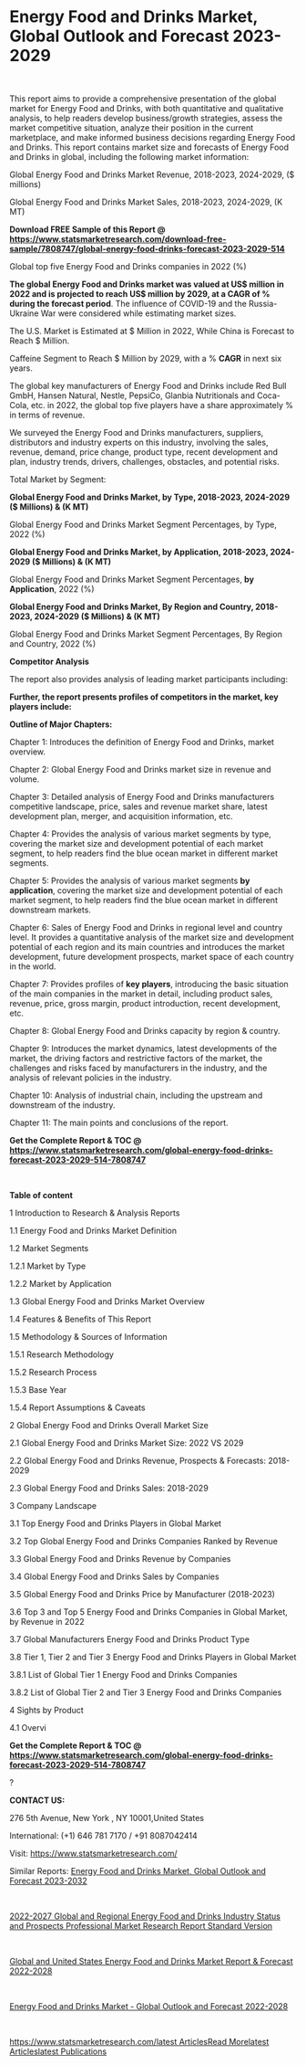 <h1>Energy Food and Drinks Market, Global Outlook and Forecast 2023-2029</h1><br/><p>This report aims to provide a comprehensive presentation of the global market for Energy Food and Drinks, with both quantitative and qualitative analysis, to help readers develop business/growth strategies, assess the market competitive situation, analyze their position in the current marketplace, and make informed business decisions regarding Energy Food and Drinks. This report contains market size and forecasts of Energy Food and Drinks in global, including the following market information:</p>
 
 
 
 <p>Global Energy Food and Drinks Market Revenue, 2018-2023, 2024-2029, ($ millions)</p>
 
 
 
 <p>Global Energy Food and Drinks Market Sales, 2018-2023, 2024-2029, (K MT)</p>
 
 
 
 <p><strong>Download FREE Sample of this Report @ <a href="https://www.statsmarketresearch.com/download-free-sample/7808747/global-energy-food-drinks-forecast-2023-2029-514">https://www.statsmarketresearch.com/download-free-sample/7808747/global-energy-food-drinks-forecast-2023-2029-514</a></strong></p>
 
 
 
 <p>Global top five Energy Food and Drinks companies in 2022 (%)</p>
 
 
 
 <p><strong>The global Energy Food and Drinks market was valued at US$ million in 2022 and is projected to reach US$ million by 2029, at a <strong>CAGR</strong> of % during the forecast period</strong>. The influence of COVID-19 and the Russia-Ukraine War were considered while estimating market sizes.</p>
 
 
 
 <p>The U.S. Market is Estimated at $ Million in 2022, While China is Forecast to Reach $ Million.</p>
 
 
 
 <p>Caffeine Segment to Reach $ Million by 2029, with a % <strong>CAGR</strong> in next six years.</p>
 
 
 
 <p>The global key manufacturers of Energy Food and Drinks include Red Bull GmbH, Hansen Natural, Nestle, PepsiCo, Glanbia Nutritionals and Coca-Cola, etc. in 2022, the global top five players have a share approximately % in terms of revenue.</p>
 
 
 
 <p>We surveyed the Energy Food and Drinks manufacturers, suppliers, distributors and industry experts on this industry, involving the sales, revenue, demand, price change, product type, recent development and plan, industry trends, drivers, challenges, obstacles, and potential risks.</p>
 
 
 
 <p>Total Market by Segment:</p>
 
 
 
 <p><strong>Global Energy Food and Drinks Market, by Type, 2018-2023, 2024-2029 ($ Millions) & (K MT)</strong></p>
 
 
 
 <p>Global Energy Food and Drinks Market Segment Percentages, by Type, 2022 (%)</p>
 
 
 
 <p><strong>Global Energy Food and Drinks Market, <strong>by Application</strong>, 2018-2023, 2024-2029 ($ Millions) & (K MT)</strong></p>
 
 
 
 <p>Global Energy Food and Drinks Market Segment Percentages, <strong>by Application</strong>, 2022 (%)</p>
 
 
 
 <p><strong>Global Energy Food and Drinks Market, By Region and Country, 2018-2023, 2024-2029 ($ Millions) & (K MT)</strong></p>
 
 
 
 <p>Global Energy Food and Drinks Market Segment Percentages, By Region and Country, 2022 (%)</p>
 
 
 
 <p><strong>Competitor Analysis</strong></p>
 
 
 
 <p>The report also provides analysis of leading market participants including:</p>
 
 
 
 <p><strong>Further, the report presents profiles of competitors in the market, <strong>key players</strong> include:</strong></p>
 
 
 
 <p><strong>Outline of Major Chapters:</strong></p>
 
 
 
 <p>Chapter 1: Introduces the definition of Energy Food and Drinks, market overview.</p>
 
 
 
 <p>Chapter 2: Global Energy Food and Drinks market size in revenue and volume.</p>
 
 
 
 <p>Chapter 3: Detailed analysis of Energy Food and Drinks manufacturers competitive landscape, price, sales and revenue market share, latest development plan, merger, and acquisition information, etc.</p>
 
 
 
 <p>Chapter 4: Provides the analysis of various market segments by type, covering the market size and development potential of each market segment, to help readers find the blue ocean market in different market segments.</p>
 
 
 
 <p>Chapter 5: Provides the analysis of various market segments <strong>by application</strong>, covering the market size and development potential of each market segment, to help readers find the blue ocean market in different downstream markets.</p>
 
 
 
 <p>Chapter 6: Sales of Energy Food and Drinks in regional level and country level. It provides a quantitative analysis of the market size and development potential of each region and its main countries and introduces the market development, future development prospects, market space of each country in the world.</p>
 
 
 
 <p>Chapter 7: Provides profiles of <strong>key players</strong>, introducing the basic situation of the main companies in the market in detail, including product sales, revenue, price, gross margin, product introduction, recent development, etc.</p>
 
 
 
 <p>Chapter 8: Global Energy Food and Drinks capacity by region & country.</p>
 
 
 
 <p>Chapter 9: Introduces the market dynamics, latest developments of the market, the driving factors and restrictive factors of the market, the challenges and risks faced by manufacturers in the industry, and the analysis of relevant policies in the industry.</p>
 
 
 
 <p>Chapter 10: Analysis of industrial chain, including the upstream and downstream of the industry.</p>
 
 
 
 <p>Chapter 11: The main points and conclusions of the report.</p>
 
 
 
 <div><b>Get the Complete Report & TOC @ <a href="https://www.statsmarketresearch.com/global-energy-food-drinks-forecast-2023-2029-514-7808747">https://www.statsmarketresearch.com/global-energy-food-drinks-forecast-2023-2029-514-7808747</a></b></div>
 
 
 
 <p><br />
 
 <b>Table of content</b></p>
 
 
 
 <p>1 Introduction to Research & Analysis Reports<br />
 
 1.1 Energy Food and Drinks Market Definition<br />
 
 1.2 Market Segments<br />
 
 1.2.1 Market by Type<br />
 
 1.2.2 Market by Application<br />
 
 1.3 Global Energy Food and Drinks Market Overview<br />
 
 1.4 Features & Benefits of This Report<br />
 
 1.5 Methodology & Sources of Information<br />
 
 1.5.1 Research Methodology<br />
 
 1.5.2 Research Process<br />
 
 1.5.3 Base Year<br />
 
 1.5.4 Report Assumptions & Caveats<br />
 
 2 Global Energy Food and Drinks Overall Market Size<br />
 
 2.1 Global Energy Food and Drinks Market Size: 2022 VS 2029<br />
 
 2.2 Global Energy Food and Drinks Revenue, Prospects & Forecasts: 2018-2029<br />
 
 2.3 Global Energy Food and Drinks Sales: 2018-2029<br />
 
 3 Company Landscape<br />
 
 3.1 Top Energy Food and Drinks Players in Global Market<br />
 
 3.2 Top Global Energy Food and Drinks Companies Ranked by Revenue<br />
 
 3.3 Global Energy Food and Drinks Revenue by Companies<br />
 
 3.4 Global Energy Food and Drinks Sales by Companies<br />
 
 3.5 Global Energy Food and Drinks Price by Manufacturer (2018-2023)<br />
 
 3.6 Top 3 and Top 5 Energy Food and Drinks Companies in Global Market, by Revenue in 2022<br />
 
 3.7 Global Manufacturers Energy Food and Drinks Product Type<br />
 
 3.8 Tier 1, Tier 2 and Tier 3 Energy Food and Drinks Players in Global Market<br />
 
 3.8.1 List of Global Tier 1 Energy Food and Drinks Companies<br />
 
 3.8.2 List of Global Tier 2 and Tier 3 Energy Food and Drinks Companies<br />
 
 4 Sights by Product<br />
 
 4.1 Overvi</p>
 
 
 
 <div><b>Get the Complete Report & TOC @ <a href="https://www.statsmarketresearch.com/global-energy-food-drinks-forecast-2023-2029-514-7808747">https://www.statsmarketresearch.com/global-energy-food-drinks-forecast-2023-2029-514-7808747</a></b></div>
 
 
 
 <p>? </p>
 
 
 
 <p><b>CONTACT US:</b><br />
 
 276 5th Avenue, New York , NY 10001,United States<br />
 
 International: (+1) 646 781 7170 / +91 8087042414<br />
 
 Visit: <a href="https://www.statsmarketresearch.com/">https://www.statsmarketresearch.com/</a><br />
 
 Similar Reports: <a href="https://www.statsmarketresearch.com/global-energy-food-drinks-forecast-2023-2029-514-7808747">Energy Food and Drinks Market, Global Outlook and Forecast 2023-2032</a><br />
 
 <br />
 
 <a href="https://www.statsmarketresearch.com/global-energy-food-drinks-forecast-2023-2029-514-7808747">2022-2027 Global and Regional Energy Food and Drinks Industry Status and Prospects Professional Market Research Report Standard Version</a><br />
 
 <br />
 
 <a href="https://www.statsmarketresearch.com/global-energy-food-drinks-forecast-2023-2029-514-7808747">Global and United States Energy Food and Drinks Market Report & Forecast 2022-2028</a><br />
 
 <br />
 
 <a href="https://www.statsmarketresearch.com/global-energy-food-drinks-forecast-2023-2029-514-7808747">Energy Food and Drinks Market - Global Outlook and Forecast 2022-2028</a><br />
 
 <br />
 
 <a href="https://gyeongbokgung.com">https://www.statsmarketresearch.com/</a><a href="https://hallyeomaritime.com">latest Articles</a><a href="https://jingwansa.com">Read More</a><a href="https://nguoiviet.jp/">latest Articles</a><a href="https://www.intelmarketresearch.com/">latest Publications</a></p>